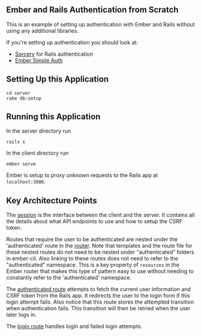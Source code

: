 Ember and Rails Authentication from Scratch
-------------------------------------------

This is an example of setting up authentication with Ember and Rails without
using any additional libraries.

If you're setting up authentication you should look at:

* [Sorcery](https://github.com/NoamB/sorcery) for Rails authentication
* [Ember Simple Auth](http://ember-simple-auth.simplabs.com/)


Setting Up this Application
---------------------------

```
cd server
rake db:setup
```


Running this Application
------------------------

In the server directory run

```
rails s
```

In the client directory run

```
ember serve
```

Ember is setup to proxy unknown requests to the Rails app at `localhost:3000`.


Key Architecture Points
-----------------------

The [session](client/app/services/session.js) is the interface between the
client and the server. It contains all the details about what API endpoints to
use and how to setup the CSRF token.

Routes that require the user to be authenticated are nested under the
'authenticated' route in the [router](client/app/router.js). Note that templates
and the route file for these nested routes do not need to be nested under
"authenticated" folders in ember-cli. Also linking to these routes does not need
to refer to the "authenticated" namespace. This is a key property of `resources`
in the Ember router that makes this type of pattern easy to use without needing
to constantly refer to the 'authenticated' namespace.

The [authenticated route](client/app/routes/authenticated.js) attempts to fetch
the current user information and CSRF token from the Rails app. It redirects the
user to the login form if this login attempt fails. Also notice that this route
stores the attempted transition when authentication fails. This transition will
then be retried when the user later logs in.

The [login route](client/app/routes/authenticated.js) handles login and failed
login attempts.

